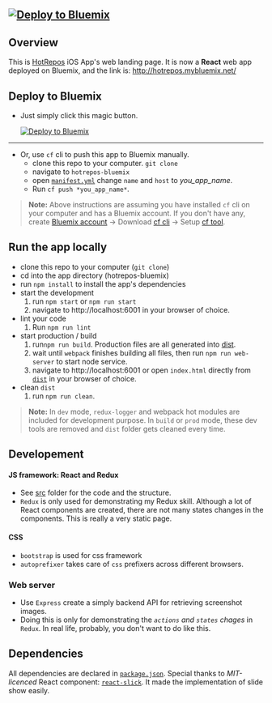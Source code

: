 [![Deploy to Bluemix](https://bluemix.net/deploy/button.png)](https://bluemix.net/deploy)
--------------------------------------------------------------------------------

## Overview
This is [HotRepos](https://itunes.apple.com/app/id1142465304?mt=8) iOS App's web landing page. It is now a **React** web app deployed on Bluemix, and the link is: http://hotrepos.mybluemix.net/

## Deploy to Bluemix
* Just simply click this magic button.

  [![Deploy to Bluemix](https://bluemix.net/deploy/button.png)](https://bluemix.net/deploy)
--------------------------------------------------------------------------------
* Or, use `cf` cli to push this app to Bluemix manually.
  * clone this repo to your computer. `git clone`
  * navigate to `hotrepos-bluemix`
  * open [`manifest.yml`](./mainifest.yml) change `name` and `host` to *you_app_name*.
  * Run `cf push *you_app_name*`.

> **Note:** Above instructions are assuming you have installed `cf` cli on your computer and has a Bluemix account. If you don't have any, create [Bluemix account](https://console.ng.bluemix.net/) -> Download [cf cli](https://github.com/cloudfoundry/cli/releases) -> Setup [cf tool](https://console.ng.bluemix.net/docs/cli/reference/cfcommands/index.html).

## Run the app locally
* clone this repo to your computer (`git clone`)
* cd into the app directory (hotrepos-bluemix)
* run `npm install` to install the app's dependencies
* start the development
  1. run `npm start` or `npm run start`
  2. navigate to http://localhost:6001 in your browser of choice.
* lint your code
  1. Run `npm run lint`
* start production / build
  1. run`npm run build`. Production files are all generated into [dist](./dist).
  2. wait until `webpack` finishes building all files, then run `npm run web-server` to start node service.
  3. navigate to http://localhost:6001 or open `index.html` directly from [`dist`](./dist) in your browser of choice.
* clean `dist`
  1. run `npm run clean`.

> **Note:** In `dev` mode, `redux-logger` and webpack hot modules are included for development purpose. In `build` or `prod` mode, these dev tools are removed and `dist` folder gets cleaned every time.

## Developement
#### JS framework: React and Redux
* See [src](./src) folder for the code and the structure.
* `Redux` is only used for demonstrating my Redux skill. Although a lot of React components are created, there are not many states changes in the components. This is really a very static page.

#### CSS
* `bootstrap` is used for css framework
* `autoprefixer` takes care of `css` prefixers across different browsers.

### Web server
* Use `Express` create a simply backend API for retrieving screenshot images.
* Doing this is only for demonstrating the *`actions` and `states` chages* in `Redux`. In real life, probably, you don't want to do like this.

## Dependencies
All dependencies are declared in [`package.json`](./package.json). Special thanks to *MIT-licenced* React component: [`react-slick`](https://github.com/akiran/react-slick). It made the implementation of slide show easily.  
